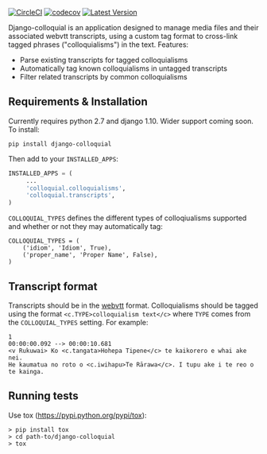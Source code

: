 [![CircleCI](https://circleci.com/gh/TeHikuMedia/django-colloquial.svg?style=svg)](https://circleci.com/gh/TeHikuMedia/django-colloquial)
[![codecov](https://codecov.io/gh/TeHikuMedia/django-colloquial/branch/master/graph/badge.svg)](https://codecov.io/gh/TeHikuMedia/django-colloquial)
[![Latest Version](https://img.shields.io/pypi/v/django-colloquial.svg?style=flat)](https://pypi.python.org/pypi/django-colloquial/)

Django-colloquial is an application designed to manage media files and their associated webvtt transcripts, using a custom tag format to cross-link tagged phrases ("colloquialisms") in the text. Features:

- Parse existing transcripts for tagged colloquialisms
- Automatically tag known colloquialisms in untagged transcripts
- Filter related transcripts by common colloquialisms

## Requirements & Installation

Currently requires python 2.7 and django 1.10. Wider support coming soon. To install:

	pip install django-colloquial

Then add to your `INSTALLED_APPS`:

```python
INSTALLED_APPS = (
	 ...
	 'colloquial.colloquialisms',
	 'colloquial.transcripts',
)
```

`COLLOQUIAL_TYPES` defines the different types of colloqiualisms supported and whether or not they may automatically tag:

```
COLLOQUIAL_TYPES = (
    ('idiom', 'Idiom', True),
    ('proper_name', 'Proper Name', False),
)
```
 
## Transcript format

Transcripts should be in the [webvtt](https://w3c.github.io/webvtt/) format. Colloquialisms should be tagged using the format `<c.TYPE>colloquialism text</c>` where `TYPE` comes from the `COLLOQUIAL_TYPES` setting. For example:

```
1
00:00:00.092 --> 00:00:10.681
<v Rukuwai> Ko <c.tangata>Hohepa Tipene</c> te kaikorero e whai ake nei.
He kaumatua no roto o <c.iwihapu>Te Rārawa</c>. I tupu ake i te reo o
te kainga.
```

## Running tests

Use tox (<https://pypi.python.org/pypi/tox>):

    > pip install tox
    > cd path-to/django-colloquial
    > tox
